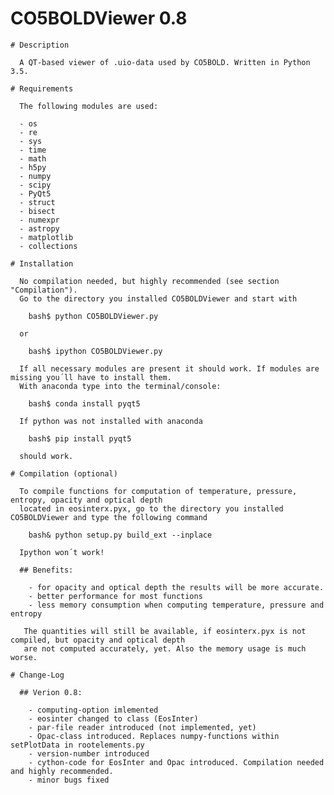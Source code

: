 # CO5BOLDViewer 0.8

    # Description

      A QT-based viewer of .uio-data used by CO5BOLD. Written in Python 3.5.

    # Requirements
    
      The following modules are used:
      
      - os
      - re
      - sys
      - time
      - math
      - h5py
      - numpy
      - scipy
      - PyQt5
      - struct
      - bisect
      - numexpr
      - astropy
      - matplotlib
      - collections

    # Installation
    
      No compilation needed, but highly recommended (see section "Compilation").
      Go to the directory you installed CO5BOLDViewer and start with
      
        bash$ python CO5BOLDViewer.py
      
      or
      
        bash$ ipython CO5BOLDViewer.py

      If all necessary modules are present it should work. If modules are missing you´ll have to install them.
      With anaconda type into the terminal/console:
      
        bash$ conda install pyqt5
      
      If python was not installed with anaconda
      
        bash$ pip install pyqt5
      
      should work.

    # Compilation (optional)

      To compile functions for computation of temperature, pressure, entropy, opacity and optical depth
      located in eosinterx.pyx, go to the directory you installed CO5BOLDViewer and type the following command

        bash& python setup.py build_ext --inplace

      Ipython won´t work!

      ## Benefits:

        - for opacity and optical depth the results will be more accurate.
        - better performance for most functions
        - less memory consumption when computing temperature, pressure and entropy

       The quantities will still be available, if eosinterx.pyx is not compiled, but opacity and optical depth
       are not computed accurately, yet. Also the memory usage is much worse.

    # Change-Log

      ## Verion 0.8:

        - computing-option imlemented
        - eosinter changed to class (EosInter)
        - par-file reader introduced (not implemented, yet)
        - Opac-class introduced. Replaces numpy-functions within setPlotData in rootelements.py
        - version-number introduced
        - cython-code for EosInter and Opac introduced. Compilation needed and highly recommended.
        - minor bugs fixed

